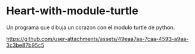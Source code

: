 # Heart-with-module-turtle
Un programa que dibuja un corazon con el modulo turtle de python.


https://github.com/user-attachments/assets/49eaa7aa-7caa-4593-a9aa-3c3be87b95c5


